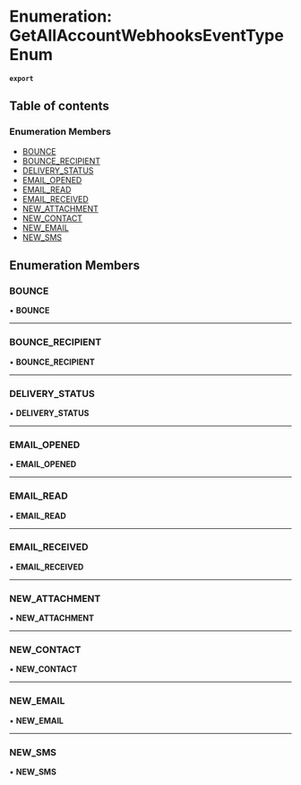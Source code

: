 # Enumeration: GetAllAccountWebhooksEventTypeEnum

**`export`**

## Table of contents

### Enumeration Members

- [BOUNCE](GetAllAccountWebhooksEventTypeEnum.md#bounce)
- [BOUNCE\_RECIPIENT](GetAllAccountWebhooksEventTypeEnum.md#bounce_recipient)
- [DELIVERY\_STATUS](GetAllAccountWebhooksEventTypeEnum.md#delivery_status)
- [EMAIL\_OPENED](GetAllAccountWebhooksEventTypeEnum.md#email_opened)
- [EMAIL\_READ](GetAllAccountWebhooksEventTypeEnum.md#email_read)
- [EMAIL\_RECEIVED](GetAllAccountWebhooksEventTypeEnum.md#email_received)
- [NEW\_ATTACHMENT](GetAllAccountWebhooksEventTypeEnum.md#new_attachment)
- [NEW\_CONTACT](GetAllAccountWebhooksEventTypeEnum.md#new_contact)
- [NEW\_EMAIL](GetAllAccountWebhooksEventTypeEnum.md#new_email)
- [NEW\_SMS](GetAllAccountWebhooksEventTypeEnum.md#new_sms)

## Enumeration Members

### <a id="bounce" name="bounce"></a> BOUNCE

• **BOUNCE**

___

### <a id="bounce_recipient" name="bounce_recipient"></a> BOUNCE\_RECIPIENT

• **BOUNCE\_RECIPIENT**

___

### <a id="delivery_status" name="delivery_status"></a> DELIVERY\_STATUS

• **DELIVERY\_STATUS**

___

### <a id="email_opened" name="email_opened"></a> EMAIL\_OPENED

• **EMAIL\_OPENED**

___

### <a id="email_read" name="email_read"></a> EMAIL\_READ

• **EMAIL\_READ**

___

### <a id="email_received" name="email_received"></a> EMAIL\_RECEIVED

• **EMAIL\_RECEIVED**

___

### <a id="new_attachment" name="new_attachment"></a> NEW\_ATTACHMENT

• **NEW\_ATTACHMENT**

___

### <a id="new_contact" name="new_contact"></a> NEW\_CONTACT

• **NEW\_CONTACT**

___

### <a id="new_email" name="new_email"></a> NEW\_EMAIL

• **NEW\_EMAIL**

___

### <a id="new_sms" name="new_sms"></a> NEW\_SMS

• **NEW\_SMS**
